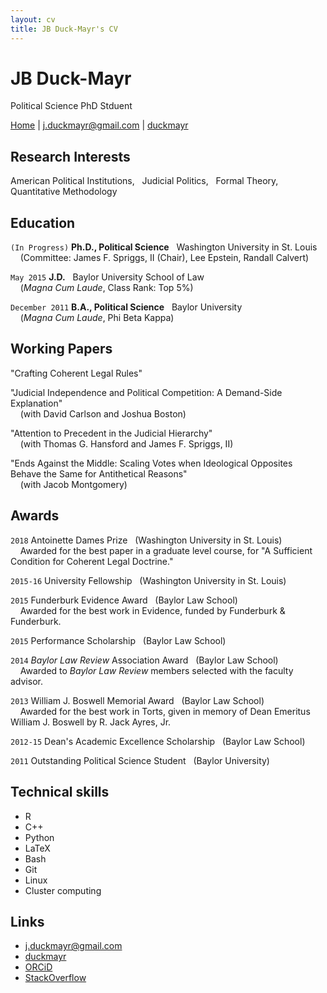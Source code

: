 ```yaml
---
layout: cv
title: JB Duck-Mayr's CV
---
```

# JB Duck-Mayr
Political Science PhD Stduent

<div id="webaddress">
<a href="{{site.baseurl}}/">Home</a>
|
<i class="fa fa-envelope"></i> <a href="mailto:j.duckmayr@gmail.com">j.duckmayr@gmail.com</a>
|
<i class="fa fa-github"></i> <a href="http://github.com/duckmayr">duckmayr</a>
</div>

## Research Interests

American Political Institutions, &nbsp; Judicial Politics, &nbsp; Formal Theory, &nbsp; Quantitative Methodology

## Education

`(In Progress)`
__Ph.D., Political Science__ &nbsp; Washington University in St. Louis  
&nbsp;&nbsp;&nbsp;&nbsp;(Committee: James F. Spriggs, II (Chair), Lee Epstein, Randall Calvert)

`May 2015`
__J.D.__ &nbsp; Baylor University School of Law  
&nbsp;&nbsp;&nbsp;&nbsp;(*Magna Cum Laude*, Class Rank: Top 5%)

`December 2011`
__B.A., Political Science__ &nbsp; Baylor University  
&nbsp;&nbsp;&nbsp;&nbsp;(*Magna Cum Laude*, Phi Beta Kappa)

## Working Papers

"Crafting Coherent Legal Rules"

"Judicial Independence and Political Competition: A Demand-Side Explanation"  
&nbsp;&nbsp;&nbsp;&nbsp;(with David Carlson and Joshua Boston)

"Attention to Precedent in the Judicial Hierarchy"  
&nbsp;&nbsp;&nbsp;&nbsp;(with Thomas G. Hansford and James F. Spriggs, II)

"Ends Against the Middle:  Scaling Votes when Ideological Opposites Behave the Same for Antithetical Reasons"  
&nbsp;&nbsp;&nbsp;&nbsp;(with Jacob Montgomery)

## Awards

`2018`
Antoinette Dames Prize &nbsp; (Washington University in St. Louis)  
&nbsp;&nbsp;&nbsp;&nbsp;Awarded for the best paper in a graduate level course, for "A Sufficient Condition for Coherent Legal Doctrine."

`2015-16`
University Fellowship &nbsp; (Washington University in St. Louis)

`2015`
Funderburk Evidence Award &nbsp; (Baylor Law School)  
&nbsp;&nbsp;&nbsp;&nbsp;Awarded for the best work in Evidence, funded by Funderburk & Funderburk.

`2015`
Performance Scholarship &nbsp; (Baylor Law School)

`2014`
_Baylor Law Review_ Association Award &nbsp; (Baylor Law School)  
&nbsp;&nbsp;&nbsp;&nbsp;Awarded to _Baylor Law Review_ members selected with the faculty advisor.

`2013`
William J. Boswell Memorial Award &nbsp; (Baylor Law School)  
&nbsp;&nbsp;&nbsp;&nbsp;Awarded for the best work in Torts, given in memory of Dean Emeritus William J. Boswell by R. Jack Ayres, Jr.    

`2012-15`
Dean's Academic Excellence Scholarship &nbsp; (Baylor Law School)

`2011`
Outstanding Political Science Student &nbsp; (Baylor University)

## Technical skills

* R
* C++
* Python
* LaTeX
* Bash
* Git
* Linux
* Cluster computing

## Links

<!-- fa are fontawesome, ai are academicons -->
* <i class="fa fa-envelope"></i> <a href="mailto:j.duckmayr@gmail.com">j.duckmayr@gmail.com</a><br />
* <i class="fa fa-github"></i> <a href="http://github.com/duckmayr">duckmayr</a><br />
* <i class="ai ai-orcid"></i> <a href="https://orcid.org/0000-0002-2231-1294">ORCiD</a>
* <i class="fa fa-stack-overflow"></i> <a href="http://stackoverflow.com/users/8386140/duckmayr">StackOverflow</a>

<!-- ### Footer

Last updated: May 2019 -->

